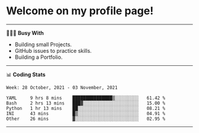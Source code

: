 # Welcome on my profile page!
<!-- print(("dralla"[::-1]+"s").capitalize()) -->

---
👨🏻‍💻 **Busy With**
* Building small Projects.
* GitHub issues to practice skills.
* Building a Portfolio.

---
📊 **Coding Stats**
<!--START_SECTION:waka-->
```text
Week: 28 October, 2021 - 03 November, 2021

YAML     9 hrs 8 mins    ███████████████▒░░░░░░░░░   61.42 % 
Bash     2 hrs 13 mins   ███▓░░░░░░░░░░░░░░░░░░░░░   15.00 % 
Python   1 hr 13 mins    ██░░░░░░░░░░░░░░░░░░░░░░░   08.21 % 
INI      43 mins         █▒░░░░░░░░░░░░░░░░░░░░░░░   04.91 % 
Other    26 mins         ▓░░░░░░░░░░░░░░░░░░░░░░░░   02.95 % 
```
<!--END_SECTION:waka-->
---
